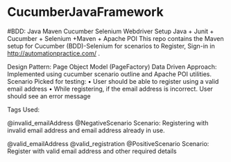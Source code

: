 # CucumberJavaFramework

#BDD: Java Maven Cucumber Selenium Webdriver Setup
Java + Junit + Cucumber + Selenium +Maven + Apache POI 
This repo contains the Maven setup for Cucumber (BDD)-Selenium for scenarios to Register, Sign-in in http://automationpractice.com/ .

Design Pattern: Page Object Model (PageFactory)
Data Driven Approach: Implemented using cucumber scenario outline and Apache POI utilities.
Scenario Picked for testing:
•	User should be able to register using a valid email address
•	While registering, if the email address is incorrect. User should see an error message


Tags Used: 

 @invalid_emailAddress @NegativeScenario
 Scenario: Registering with invalid email address and email address already in use.

 @valid_emailAddress @valid_registration @PositiveScenario
 Scenario: Register with valid email address and other required details
 
 
